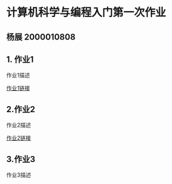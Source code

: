 # 计算机科学与编程入门第一次作业
## 杨展 2000010808
## 1. 作业1
作业1描述  

[作业1链接](https://xiaobya.github.io/bar_datazoom_slider.html)
## 2.作业2
作业2描述   

[作业2链接](https://xiaobya.github.io/abel_winner.html)
## 3.作业3
作业3描述
